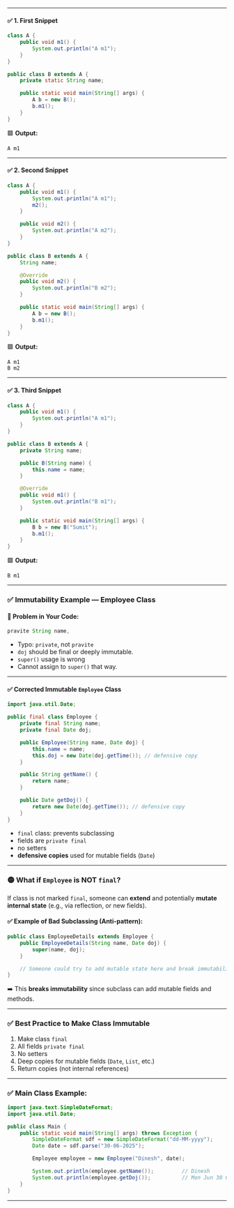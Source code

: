 
---

#### ✅ **1. First Snippet**

```java
class A {
    public void m1() {
        System.out.println("A m1");
    }
}

public class B extends A {
    private static String name;

    public static void main(String[] args) {
        A b = new B();
        b.m1();
    }
}
```

🟩 **Output:**

```
A m1
```

---

#### ✅ **2. Second Snippet**

```java
class A {
    public void m1() {
        System.out.println("A m1");
        m2();
    }

    public void m2() {
        System.out.println("A m2");
    }
}

public class B extends A {
    String name;

    @Override
    public void m2() {
        System.out.println("B m2");
    }

    public static void main(String[] args) {
        A b = new B();
        b.m1();
    }
}
```

🟩 **Output:**

```
A m1
B m2
```

---

#### ✅ **3. Third Snippet**

```java
class A {
    public void m1() {
        System.out.println("A m1");
    }
}

public class B extends A {
    private String name;

    public B(String name) {
        this.name = name;
    }

    @Override
    public void m1() {
        System.out.println("B m1");
    }

    public static void main(String[] args) {
        B b = new B("Sumit");
        b.m1();
    }
}
```

🟩 **Output:**

```
B m1
```

---

### ✅ **Immutability Example — Employee Class**

#### 🔴 Problem in Your Code:

```java
pravite String name,
```

* Typo: `private`, not `pravite`
* `doj` should be final or deeply immutable.
* `super()` usage is wrong
* Cannot assign to `super()` that way.

---

#### ✅ Corrected Immutable `Employee` Class

```java
import java.util.Date;

public final class Employee {
    private final String name;
    private final Date doj;

    public Employee(String name, Date doj) {
        this.name = name;
        this.doj = new Date(doj.getTime()); // defensive copy
    }

    public String getName() {
        return name;
    }

    public Date getDoj() {
        return new Date(doj.getTime()); // defensive copy
    }
}
```

* `final` class: prevents subclassing
* fields are `private final`
* no setters
* **defensive copies** used for mutable fields (`Date`)

---

### 🟡 What if `Employee` is NOT `final`?

If class is not marked `final`, someone can **extend** and potentially **mutate internal state** (e.g., via reflection, or new fields).

#### ✅ Example of Bad Subclassing (Anti-pattern):

```java
public class EmployeeDetails extends Employee {
    public EmployeeDetails(String name, Date doj) {
        super(name, doj);
    }

    // Someone could try to add mutable state here and break immutability
}
```

➡️ This **breaks immutability** since subclass can add mutable fields and methods.

---

### ✅ Best Practice to Make Class Immutable

1. Make class `final`
2. All fields `private final`
3. No setters
4. Deep copies for mutable fields (`Date`, `List`, etc.)
5. Return copies (not internal references)

---

### ✅ Main Class Example:

```java
import java.text.SimpleDateFormat;
import java.util.Date;

public class Main {
    public static void main(String[] args) throws Exception {
        SimpleDateFormat sdf = new SimpleDateFormat("dd-MM-yyyy");
        Date date = sdf.parse("30-06-2025");

        Employee employee = new Employee("Dinesh", date);

        System.out.println(employee.getName());         // Dinesh
        System.out.println(employee.getDoj());          // Mon Jun 30 00:00:00 IST 2025
    }
}
```

---
